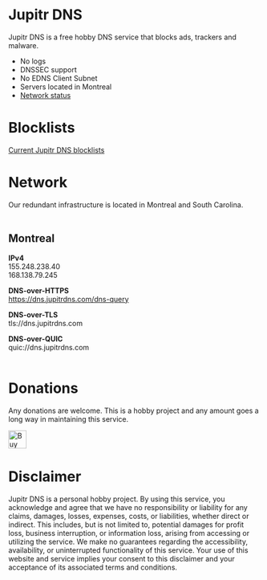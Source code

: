 
# Jupitr DNS

Jupitr DNS is a free hobby DNS service that blocks ads, trackers and malware.

- No logs
- DNSSEC support
- No EDNS Client Subnet
- Servers located in Montreal
- [Network status](https://stats.uptimerobot.com/6ppBEFVo95)

# Blocklists

[Current Jupitr DNS blocklists](https://raw.githubusercontent.com/BastCo/JupitrDNS/main/blocklists.txt)


# Network

Our redundant infrastructure is located in Montreal and South Carolina. 
<br />
<br />
## Montreal

**IPv4**
<br />155.248.238.40
<br />168.138.79.245

**DNS-over-HTTPS**
<br />https://dns.jupitrdns.com/dns-query

**DNS-over-TLS**
<br />tls://dns.jupitrdns.com

**DNS-over-QUIC**
<br />quic://dns.jupitrdns.com
<br />
<br />

# Donations

Any donations are welcome.  This is a hobby project and any amount goes a long way in maintaining this service.

<a href='https://ko-fi.com/Y8Y6NRJF4' target='_blank'><img height='36' style='border:0px;height:36px;' src='https://storage.ko-fi.com/cdn/kofi2.png?v=3' border='0' alt='Buy Me a Coffee at ko-fi.com' /></a>

# Disclaimer

Jupitr DNS is a personal hobby project. By using this service, you acknowledge and agree that we have no responsibility or liability for any claims, damages, losses, expenses, costs, or liabilities, whether direct or indirect. This includes, but is not limited to, potential damages for profit loss, business interruption, or information loss, arising from accessing or utilizing the service. We make no guarantees regarding the accessibility, availability, or uninterrupted functionality of this service. Your use of this website and service implies your consent to this disclaimer and your acceptance of its associated terms and conditions.
